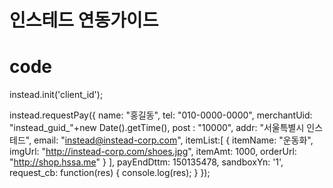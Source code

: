 # 인스테드 연동가이드

# code 
<script src="instead-guide/instead-1.0.0.js"></script>
instead.init('client_id');

instead.requestPay({ name: "홍길동", tel: "010-0000-0000", merchantUid: "instead_guid_"+new Date().getTime(), post : "10000", addr: "서울특별시 인스테드", email: "instead@instead-corp.com", itemList:[ { itemName: "운동화", imgUrl: "http://instead-corp.com/shoes.jpg", itemAmt: 1000, orderUrl: "http://shop.hssa.me" } ], payEndDttm: 150135478, sandboxYn: '1', request_cb: function(res) { console.log(res); } });
